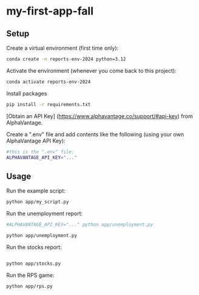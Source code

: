 # my-first-app-fall

## Setup

Create a virtual environment (first time only):

```sh
conda create -n reports-env-2024 python=3.12
```

Activate the environment (whenever you come back to this project):

```sh
conda activate reports-env-2024 
```

Install packages

```sh
pip install -r requirements.txt
```

[Obtain an API Key] (https://www.alphavantage.co/support/#api-key) from AlphaVantage. 

Create a ".env" file and add contents like the following (using your own AlphaVantage API Key):

```sh
#this is the ".env" file:
ALPHAVANTAGE_API_KEY="..."
```

## Usage

Run the example script:

```sh
python app/my_script.py
```

Run the unemployment report:

```sh
#ALPHAVANTAGE_API_KEY="..." python app/unemployment.py

python app/unemployment.py
```

Run the stocks report:

```sh

python app/stocks.py
```

Run the RPS game:

```sh
python app/rps.py
```
